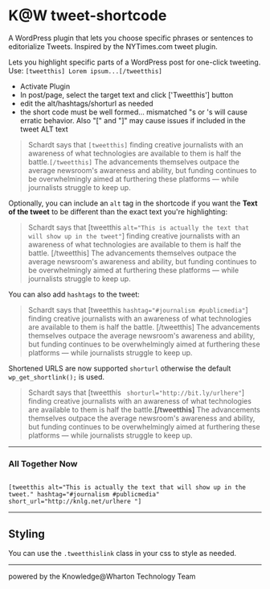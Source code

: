 K@W tweet-shortcode
==============

A WordPress plugin that lets you choose specific phrases or sentences to editorialize Tweets. Inspired by the NYTimes.com tweet plugin.


Lets you highlight specific parts of a WordPress post for one-click tweeting. Use:
<code>[tweetthis] Lorem ipsum...[/tweetthis]</code>

* Activate Plugin
* In post/page, select the target text and click ['Tweetthis'] button
* edit the alt/hashtags/shorturl as needed
* the short code must be well formed... mismatched "s or 's will cause erratic behavior. Also "[" and "]" may cause issues if included in the tweet ALT text 
 

<blockquote>Schardt says that <code>[tweetthis]</code> finding creative journalists with an awareness of what technologies are available to them is half the battle.<code>[/tweetthis]</code> The advancements themselves outpace the average newsroom's awareness and ability, but funding continues to be overwhelmingly aimed at furthering these platforms — while journalists struggle to keep up.</blockquote>

Optionally, you can include an <code>alt</code> tag in the shortcode if you want the **Text of the tweet** to be different than the exact text you're highlighting:

<blockquote>Schardt says that &#91;tweetthis <code>alt=&#34;This is actually the text that will show up in the tweet&#34;</code>&#93;</strong> finding creative journalists with an awareness of what technologies are available to them is half the battle. &#91;/tweetthis&#93; The advancements themselves outpace the average newsroom's awareness and ability, but funding continues to be overwhelmingly aimed at furthering these platforms — while journalists struggle to keep up.</blockquote>

You can also add <code>hashtags</code> to the tweet:

<blockquote>Schardt says that 
&#91;tweetthis <code>hashtag=&#34;#journalism #publicmedia&#34;</code>&#93;  finding creative journalists with an awareness of what technologies are available to them is half the battle. &#91;/tweetthis&#93; The advancements themselves outpace the average newsroom's awareness and ability, but funding continues to be overwhelmingly aimed at furthering these platforms — while journalists struggle to keep up.</blockquote>

Shortened URLS are now supported <code>shorturl</code> otherwise the default  <code>wp_get_shortlink();</code> is used.


 <blockquote>Schardt says that &#91;tweetthis <code> shorturl=&#34;http://bit.ly/urlhere&#34;</code>&#93; finding creative journalists with an awareness of what technologies are available to them is half the battle.<strong>&#91;/tweetthis&#93;</strong> The advancements themselves outpace the average newsroom's awareness and ability, but funding continues to be overwhelmingly aimed at furthering these platforms — while journalists struggle to 
keep up.</blockquote>

***
<h3>All Together Now</h3>

<code>
[tweetthis alt=&#34;This is actually the text that will show up in the tweet.&#34; hashtag=&#34;#journalism #publicmedia&#34; short_url=&#34;http://knlg.net/urlhere &#34;]
</code>

***
 
<h2>Styling</h2>
You can use the <code>.tweetthislink</code> class in your css to style as needed. 

***

powered by the Knowledge@Wharton Technology Team


